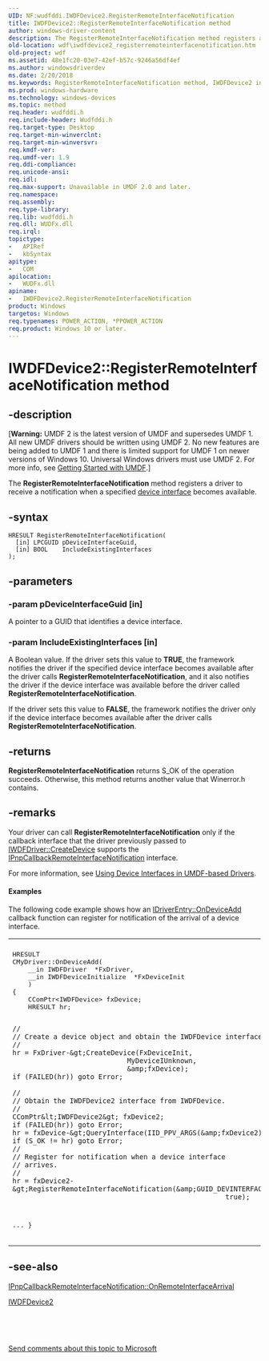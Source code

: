 ```yaml
---
UID: NF:wudfddi.IWDFDevice2.RegisterRemoteInterfaceNotification
title: IWDFDevice2::RegisterRemoteInterfaceNotification method
author: windows-driver-content
description: The RegisterRemoteInterfaceNotification method registers a driver to receive a notification when a specified device interface becomes available.
old-location: wdf\iwdfdevice2_registerremoteinterfacenotification.htm
old-project: wdf
ms.assetid: 48e1fc20-03e7-42ef-b57c-9246a56df4ef
ms.author: windowsdriverdev
ms.date: 2/20/2018
ms.keywords: RegisterRemoteInterfaceNotification method, IWDFDevice2 interface, umdf.iwdfdevice2_registerremoteinterfacenotification, IWDFDevice2 interface, RegisterRemoteInterfaceNotification method, wudfddi/IWDFDevice2::RegisterRemoteInterfaceNotification, RegisterRemoteInterfaceNotification, IWDFDevice2, UMDFDeviceObjectRef_2629392c-5f58-4e33-be77-3422267c6a4b.xml, IWDFDevice2::RegisterRemoteInterfaceNotification, RegisterRemoteInterfaceNotification method, wdf.iwdfdevice2_registerremoteinterfacenotification
ms.prod: windows-hardware
ms.technology: windows-devices
ms.topic: method
req.header: wudfddi.h
req.include-header: Wudfddi.h
req.target-type: Desktop
req.target-min-winverclnt: 
req.target-min-winversvr: 
req.kmdf-ver: 
req.umdf-ver: 1.9
req.ddi-compliance: 
req.unicode-ansi: 
req.idl: 
req.max-support: Unavailable in UMDF 2.0 and later.
req.namespace: 
req.assembly: 
req.type-library: 
req.lib: wudfddi.h
req.dll: WUDFx.dll
req.irql: 
topictype:
-	APIRef
-	kbSyntax
apitype:
-	COM
apilocation:
-	WUDFx.dll
apiname:
-	IWDFDevice2.RegisterRemoteInterfaceNotification
product: Windows
targetos: Windows
req.typenames: POWER_ACTION, *PPOWER_ACTION
req.product: Windows 10 or later.
---
```


# IWDFDevice2::RegisterRemoteInterfaceNotification method


## -description


<p class="CCE_Message">[<b>Warning:</b> UMDF 2 is the latest version of UMDF and supersedes UMDF 1.  All new UMDF drivers should be written using UMDF 2.  No new features are being added to UMDF 1 and there is limited support for UMDF 1 on newer versions of Windows 10.  Universal Windows drivers must use UMDF 2.  For more info, see <a href="https://docs.microsoft.com/en-us/windows-hardware/drivers/wdf/getting-started-with-umdf-version-2">Getting Started with UMDF</a>.]

The <b>RegisterRemoteInterfaceNotification</b> method registers a driver to receive a notification when a specified <a href="https://docs.microsoft.com/en-us/windows-hardware/drivers/wdf/using-device-interfaces-in-umdf-drivers">device interface</a> becomes available.


## -syntax


````
HRESULT RegisterRemoteInterfaceNotification(
  [in] LPCGUID pDeviceInterfaceGuid,
  [in] BOOL    IncludeExistingInterfaces
);
````


## -parameters




### -param pDeviceInterfaceGuid [in]

A pointer to a GUID that identifies a device interface.


### -param IncludeExistingInterfaces [in]

A Boolean value. If the driver sets this value to <b>TRUE</b>, the framework notifies the driver if the specified device interface becomes available after the driver calls <b>RegisterRemoteInterfaceNotification</b>, and it also notifies the driver if the device interface was available before the driver called <b>RegisterRemoteInterfaceNotification</b>. 

If the driver sets this value to <b>FALSE</b>, the framework notifies the driver only if the device interface becomes available after the driver calls <b>RegisterRemoteInterfaceNotification</b>.


## -returns



<b>RegisterRemoteInterfaceNotification</b> returns S_OK of the operation succeeds. Otherwise, this method returns another value that Winerror.h contains.




## -remarks



Your driver can call <b>RegisterRemoteInterfaceNotification</b> only if the callback interface that the driver previously passed to <a href="https://msdn.microsoft.com/library/windows/hardware/ff558899">IWDFDriver::CreateDevice</a> supports the <a href="..\wudfddi\nn-wudfddi-ipnpcallbackremoteinterfacenotification.md">IPnpCallbackRemoteInterfaceNotification</a> interface.

For more information, see <a href="https://docs.microsoft.com/en-us/windows-hardware/drivers/wdf/using-device-interfaces-in-umdf-drivers">Using Device Interfaces in UMDF-based Drivers</a>.


#### Examples

The following code example shows how an <a href="https://msdn.microsoft.com/library/windows/hardware/ff554896">IDriverEntry::OnDeviceAdd</a> callback function can register for notification of the arrival of a device interface.

<div class="code"><span codelanguage=""><table>
<tr>
<th></th>
</tr>
<tr>
<td>
<pre>HRESULT
CMyDriver::OnDeviceAdd(
    __in IWDFDriver  *FxDriver,
    __in IWDFDeviceInitialize  *FxDeviceInit
    )
{
    CComPtr&lt;IWDFDevice&gt; fxDevice;
    HRESULT hr;

    //
    // Create a device object and obtain the IWDFDevice interface.
    //
    hr = FxDriver-&gt;CreateDevice(FxDeviceInit,
                                MyDeviceIUnknown,
                                &amp;fxDevice);
    if (FAILED(hr)) goto Error;

    //
    // Obtain the IWDFDevice2 interface from IWDFDevice.
    //
    CComPtr&lt;IWDFDevice2&gt; fxDevice2;
    if (FAILED(hr)) goto Error;
    hr = fxDevice-&gt;QueryInterface(IID_PPV_ARGS(&amp;fxDevice2));
    if (S_OK != hr) goto Error;
    //
    // Register for notification when a device interface
    // arrives.
    //
    hr = fxDevice2-&gt;RegisterRemoteInterfaceNotification(&amp;GUID_DEVINTERFACE_TOASTER,
                                                        true);
...
}</pre>
</td>
</tr>
</table></span></div>



## -see-also

<a href="https://msdn.microsoft.com/library/windows/hardware/ff556775">IPnpCallbackRemoteInterfaceNotification::OnRemoteInterfaceArrival</a>



<a href="..\wudfddi\nn-wudfddi-iwdfdevice2.md">IWDFDevice2</a>



 

 

<a href="mailto:wsddocfb@microsoft.com?subject=Documentation%20feedback [wdf\wdf]:%20IWDFDevice2::RegisterRemoteInterfaceNotification method%20 RELEASE:%20(2/20/2018)&amp;body=%0A%0APRIVACY STATEMENT%0A%0AWe use your feedback to improve the documentation. We don't use your email address for any other purpose, and we'll remove your email address from our system after the issue that you're reporting is fixed. While we're working to fix this issue, we might send you an email message to ask for more info. Later, we might also send you an email message to let you know that we've addressed your feedback.%0A%0AFor more info about Microsoft's privacy policy, see http://privacy.microsoft.com/en-us/default.aspx." title="Send comments about this topic to Microsoft">Send comments about this topic to Microsoft</a>

